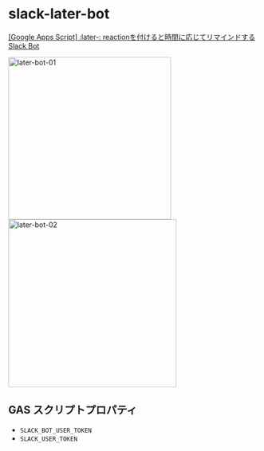 # slack-later-bot

[[Google Apps Script] :later-: reactionを付けると時間に応じてリマインドするSlack Bot](https://zenn.dev/articles/103379d484406c)


<img width="326" alt="later-bot-01" src="https://github.com/alquist4121/slack-later-bot/assets/45760211/fe09a368-9fa4-4d19-b5d6-ce9168595770">
<br />
<img width="337" alt="later-bot-02" src="https://github.com/alquist4121/slack-later-bot/assets/45760211/edb2376e-98fb-4d96-b595-6b1856edc146">




## GAS スクリプトプロパティ
- `SLACK_BOT_USER_TOKEN`
- `SLACK_USER_TOKEN`
